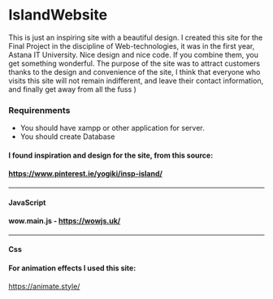 # IslandWebsite
This is just an inspiring site with a beautiful design. I created this site for the Final Project in the discipline of Web-technologies, it was in the first year, Astana IT University.
Nice design and nice code. If you combine 
them, you get something wonderful. The purpose of the site was to attract customers thanks to the 
design and convenience of the site, I think that everyone who visits this site will not remain 
indifferent, and leave their contact information, and finally get away from all the fuss )
### Requirenments
- You should have xampp or other application for server.
- You should create Database
#### I found inspiration and design for the site, from this source: 

#### https://www.pinterest.ie/yogiki/insp-island/
-----------------------------------------------------------------------
#### JavaScript

#### wow.main.js - https://wowjs.uk/
------------------------------------------------------------------------
#### Css
#### For animation effects I used this site:

https://animate.style/
